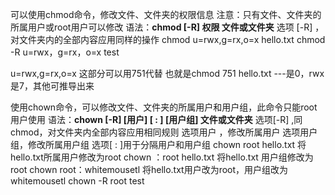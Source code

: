 可以使用chmod命令，修改文件、文件夹的权限信息
注意：只有文件、文件夹的所属用户或root用户可以修改
语法：**chmod [-R] 权限 文件或文件夹**
选项 [-R] ，对文件夹内的全部内容应用同样的操作
chmod u=rwx,g=rx,o=x hello.txt 
chmod -R u=rwx，g=rx，o=x test

u=rwx,g=rx,o=x 这部分可以用751代替
也就是chmod 751 hello.txt
---是0，rwx是7，其他可推导出来

使用chown命令，可以修改文件、文件夹的所属用户和用户组，此命令只能root用户使用
语法：**chown [-R] [用户] [ : ] [用户组] 文件或文件夹**
选项[-R] ,同chmod，对文件夹内全部内容应用相同规则
选项用户 ，修改所属用户
选项用户组，修改所属用户组
选项[ : ]用于分隔用户和用户组
chown root hello.txt 将hello.txt所属用户修改为root
chown ：root hello.txt 将hello.txt 用户组修改为root
chown root：whitemousetl 将hello.txt用户改为root，用户组改为whitemousetl
chown -R root test